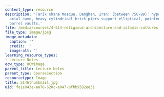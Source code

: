 ```yaml
---
content_type: resource
description: 'Tarik Khana Mosque, Damghan, Iran: (between 750-89): hypostyle, large
  axial nave, heavy cylindrical brick piers support elliptical, pointed arches; roof,
  barrel vaults.'
file: /media/courses/4-614-religious-architecture-and-islamic-cultures-fall-2002/fe1e843eaa78620ce047bfbb9582ee31_5146thumbnail.jpg
file_type: image/jpeg
image_metadata:
  caption: ''
  credit: ''
  image-alt: ''
learning_resource_types:
- Lecture Notes
ocw_type: OCWImage
parent_title: Lecture Notes
parent_type: CourseSection
resourcetype: Image
title: 5146thumbnail.jpg
uid: fe1e843e-aa78-620c-e047-bfbb9582ee31
---
```

